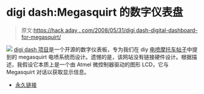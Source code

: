 # digi dash:Megasquirt 的数字仪表盘

> 原文:[https://hack aday . com/2008/05/31/digi dash-digital-dashboard-for-megasquirt/](https://hackaday.com/2008/05/31/digidash-digital-dashboard-for-megasquirt/)

![](../Images/60bee4f7acedae1e04da83d02c5fa711.png)
[digi dash 项目](http://digidash.sourceforge.net/)是一个开源的数字仪表板，专为我们在 diy [电喷摩托车帖子](http://www.hackaday.com/2008/04/27/efi-your-motorcycle/)中提到的 megasquirt 电喷系统而设计。遗憾的是，该网站没有链接硬件设计。根据描述，我假设它本质上是一个由 Atmel 微控制器驱动的图形 LCD，它与 Megasquirt 对话以获取显示信息。

*   [永久链接](http://digidash.sourceforge.net/)